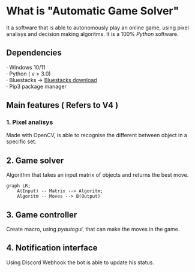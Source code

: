 # What is "Automatic Game Solver"

It a software that is able to autonomously play an online game, using pixel analisys and decision making algoritms.
It is a 100% *Python* software.

## Dependencies

· Windows 10/11  
· Python ( v > 3.0)  
· Bluestacks -> [Bluestacks download](https://www.bluestacks.com/it/index.html)  
· Pip3 package manager  


## Main features ( Refers to V4 )

### 1. Pixel analisys

Made with OpenCV, is able to recognise the different between object in a specific set.

## 2. Game solver

Algorithm that takes an input matrix of objects and returns the best move.

```mermaid
graph LR;
    A(Input) -- Matrix --> Algoritm;
    Algoritm -- Moves --> B(Output)
```

## 3. Game controller

Create macro, using *pyautogui*, that can make the moves in the game.

## 4. Notification interface

Using Discord Webhook the bot is able to update his status.

